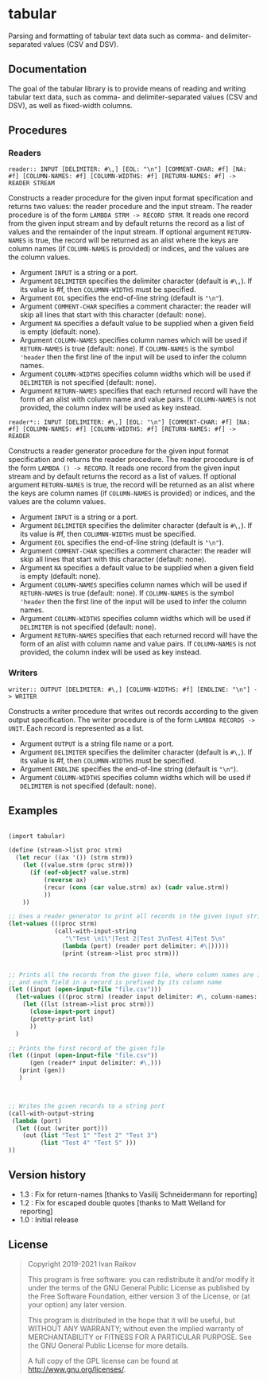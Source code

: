 # tabular

Parsing and formatting of tabular text data such as comma- and delimiter-separated values (CSV and DSV).

## Documentation

The goal of the tabular library is to provide means of reading and
writing tabular text data, such as comma- and delimiter-separated
values (CSV and DSV), as well as fixed-width columns.


## Procedures

### Readers
   
`reader:: INPUT [DELIMITER: #\,] [EOL: "\n"] [COMMENT-CHAR: #f]
[NA: #f] [COLUMN-NAMES: #f] [COLUMN-WIDTHS: #f] [RETURN-NAMES: #f] -> READER STREAM`

Constructs a reader procedure for the given input format specification and returns two values: the reader procedure and the input stream. The reader procedure is of the form `LAMBDA STRM -> RECORD STRM`. It reads one record from the given input stream and by default returns the record as a list of values and the remainder of the input stream. If optional argument `RETURN-NAMES` is true, the record will be returned as an alist where the keys are column names (if `COLUMN-NAMES` is provided) or indices, and the values are the column values. 

- Argument `INPUT` is a string or a port.
- Argument `DELIMITER` specifies the delimiter character (default is `#\,`). If its value is #f, then `COLUMNN-WIDTHS` must be specified.
- Argument `EOL` specifies the end-of-line string (default is `"\n"`).
- Argument `COMMENT-CHAR` specifies a comment character: the reader will skip all lines that start with this character (default: none).
- Argument `NA` specifies a default value to be supplied when a given field is empty (default: none).
- Argument `COLUMN-NAMES` specifies column names which will be used if `RETURN-NAMES` is true (default: none). If `COLUMN-NAMES` is the symbol `'header` then the first line of the input will be used to infer the column names. 
- Argument `COLUMN-WIDTHS` specifies column widths  which will be used if `DELIMITER` is not specified (default: none).
- Argument `RETURN-NAMES` specifies that each returned record will have the form of an alist with column name and value pairs. If `COLUMN-NAMES` is not provided, the column index will be used as key instead.

`reader*:: INPUT [DELIMITER: #\,] [EOL: "\n"] [COMMENT-CHAR: #f]
[NA: #f] [COLUMN-NAMES: #f] [COLUMN-WIDTHS: #f] [RETURN-NAMES: #f] -> READER`

Constructs a reader generator procedure for the given input format specification and returns the reader procedure. The reader procedure is of the form `LAMBDA () -> RECORD`. It reads one record from the given input stream and by default returns the record as a list of values. If optional argument `RETURN-NAMES` is true, the record will be returned as an alist where the keys are column names (if `COLUMN-NAMES` is provided) or indices, and the values are the column values. 

- Argument `INPUT` is a string or a port.
- Argument `DELIMITER` specifies the delimiter character (default is `#\,`). If its value is #f, then `COLUMNN-WIDTHS` must be specified.
- Argument `EOL` specifies the end-of-line string (default is `"\n"`).
- Argument `COMMENT-CHAR` specifies a comment character: the reader will skip all lines that start with this character (default: none).
- Argument `NA` specifies a default value to be supplied when a given field is empty (default: none).
- Argument `COLUMN-NAMES` specifies column names which will be used if `RETURN-NAMES` is true (default: none). If `COLUMN-NAMES` is the symbol `'header` then the first line of the input will be used to infer the column names. 
- Argument `COLUMN-WIDTHS` specifies column widths  which will be used if `DELIMITER` is not specified (default: none).
- Argument `RETURN-NAMES` specifies that each returned record will have the form of an alist with column name and value pairs. If `COLUMN-NAMES` is not provided, the column index will be used as key instead.


### Writers

` writer:: OUTPUT [DELIMITER: #\,] [COLUMN-WIDTHS: #f] [ENDLINE: "\n"] -> WRITER `

Constructs a writer procedure that writes out records according to the
given output specification. The writer procedure is of the form
`LAMBDA RECORDS -> UNIT`. Each record is represented as a list.

- Argument `OUTPUT` is a string file name or a port.
- Argument `DELIMITER` specifies the delimiter character (default is `#\,`). If its value is #f, then `COLUMNN-WIDTHS` must be specified.
- Argument `ENDLINE` specifies the end-of-line string (default is `"\n"`).
- Argument `COLUMN-WIDTHS` specifies column widths  which will be used if `DELIMITER` is not specified (default: none).


## Examples


```scheme

(import tabular)

(define (stream->list proc strm)
  (let recur ((ax '()) (strm strm))
    (let ((value.strm (proc strm)))
      (if (eof-object? value.strm)
          (reverse ax)
          (recur (cons (car value.strm) ax) (cadr value.strm))
          ))
    ))

;; Uses a reader generator to print all records in the given input string
(let-values (((proc strm)
             (call-with-input-string
                "\"Test \n1\"|Test 2|Test 3\nTest 4|Test 5\n"
               (lambda (port) (reader port delimiter: #\|)))))
               (print (stream->list proc strm)))


;; Prints all the records from the given file, where column names are inferred from the first line
;; and each field in a record is prefixed by its column name
(let ((input (open-input-file "file.csv")))
  (let-values (((proc strm) (reader input delimiter: #\, column-names: 'header return-names: #t)))
    (let ((lst (stream->list proc strm)))
      (close-input-port input)
      (pretty-print lst)
      ))
  )

;; Prints the first record of the given file
(let ((input (open-input-file "file.csv"))
      (gen (reader* input delimiter: #\,)))
   (print (gen)) 
   )



;; Writes the given records to a string port
(call-with-output-string
 (lambda (port)
  (let ((out (writer port)))
    (out (list "Test 1" "Test 2" "Test 3")
         (list "Test 4" "Test 5" )))
))


```

## Version history

- 1.3 : Fix for return-names [thanks to Vasilij Schneidermann for reporting]
- 1.2 : Fix for escaped double quotes [thanks to Matt Welland for reporting]
- 1.0 : Initial release

## License

>
> Copyright 2019-2021 Ivan Raikov
> 
>  This program is free software: you can redistribute it and/or modify
>  it under the terms of the GNU General Public License as published by
>  the Free Software Foundation, either version 3 of the License, or (at
>  your option) any later version.
>  
>  This program is distributed in the hope that it will be useful, but
>  WITHOUT ANY WARRANTY; without even the implied warranty of
>  MERCHANTABILITY or FITNESS FOR A PARTICULAR PURPOSE.  See the GNU
>  General Public License for more details.
> 
>  A full copy of the GPL license can be found at
>  <http://www.gnu.org/licenses/>.

